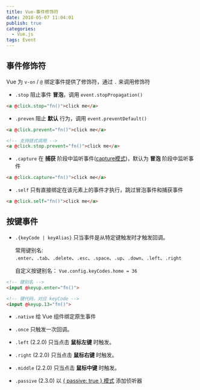 ```yaml
---
title: Vue-事件修饰符
date: 2018-05-07 11:04:01
publish: true
categories:
  - Vue.js
tags: Event
---
```


## 事件修饰符

Vue 为 `v-on` / `@` 绑定事件提供了修饰符，通过 `.` 来调用修饰符

- `.stop`
阻止事件 **冒泡**，调用 `event.stopPropagation()` 
```html
<a @click.stop="fn()">click me</a>
```
- `.preven`
阻止 **默认** 行为，调用 `event.preventDefault()`  
```html
<a @click.prevent="fn()">click me</a>

<!-- 支持链式调用 -->
<a @click.stop.prevent="fn()">click me</a>
```
- `.capture`
在 **捕获** 阶段中监听事件([capture模式](https://segmentfault.com/q/1010000005875549/a-1020000005876367))，默认为 **冒泡** 阶段中监听事件
```html
<a @click.capture="fn()">click me</a>
```
- `.self` 
只有直接绑定在该元素上的事件才执行，跳过冒泡事件和捕获事件
```html
<a @click.self="fn()">click me</a>
```

## 按键事件
- `.{keyCode | keyAlias}`
只当事件是从特定键触发时才触发回调。  

  常用键别名: 
  `.enter`、`.tab`、`.delete`、`.esc`、`.space`、`.up`、`.down`、`.left`、`.right`
  
  自定义按键别名： 
  `Vue.config.keyCodes.home = 36`
```html
<!-- 键别名 -->
<input @keyup.enter="fn()">

<!-- 键代码，对应 keyCode -->
<input @keyup.13="fn()">
```

- `.native`
给 Vue 组件绑定原生事件

- `.once`
只触发一次回调。

- `.left`
(2.2.0) 只当点击 **鼠标左键** 时触发。

- `.right`
(2.2.0) 只当点击 **鼠标右键** 时触发。

- `.middle`
(2.2.0) 只当点击 **鼠标中键** 时触发。

- `.passive`
(2.3.0) 以 [{ passive: true } 模式](https://www.cnblogs.com/ziyunfei/p/5545439.html) 添加侦听器
